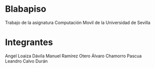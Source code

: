 # Blabapiso
Trabajo de la asignatura Computación Movil de la Universidad de Sevilla

# Integrantes
Angel Loaiza Dávila
Manuel Ramírez Otero
Álvaro Chamorro Pascua
Leandro Calvo Durán
